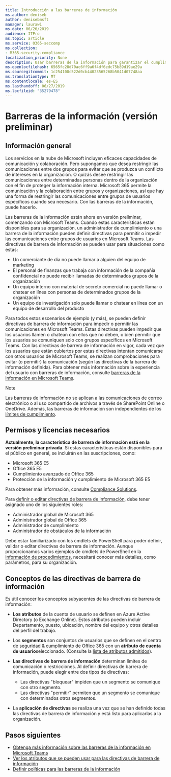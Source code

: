```yaml
---
title: Introducción a las barreras de información
ms.author: deniseb
author: denisebmsft
manager: laurawi
ms.date: 06/26/2019
audience: ITPro
ms.topic: article
ms.service: O365-seccomp
ms.collection:
- M365-security-compliance
localization_priority: None
description: Usar barreras de la información para garantizar el cumplimiento de la comunicación mediante Microsoft Teams en su organización.
ms.openlocfilehash: 6565fc28d70ac6ff9a6f4df6edc75b89d19ae29a
ms.sourcegitcommit: 1c254108c522d0cb44023565268b5041d07748aa
ms.translationtype: MT
ms.contentlocale: es-ES
ms.lasthandoff: 06/27/2019
ms.locfileid: "35279478"
---
```

# <a name="information-barriers-preview"></a>Barreras de la información (versión preliminar)

## <a name="overview"></a>Información general

Los servicios en la nube de Microsoft incluyen eficaces capacidades de comunicación y colaboración. Pero supongamos que desea restringir las comunicaciones entre dos grupos para evitar que se produzca un conflicto de intereses en la organización. O quizás desee restringir las comunicaciones entre determinadas personas dentro de la organización con el fin de proteger la información interna. Microsoft 365 permite la comunicación y la colaboración entre grupos y organizaciones, así que hay una forma de restringir las comunicaciones entre grupos de usuarios específicos cuando sea necesario. Con las barreras de la información, puede hacerlo. 

Las barreras de la información están ahora en versión preliminar, comenzando con Microsoft Teams. Cuando estas características están disponibles para su organización, un administrador de cumplimiento o una barrera de la información pueden definir directivas para permitir o impedir las comunicaciones entre grupos de usuarios en Microsoft Teams. Las directivas de barrera de información se pueden usar para situaciones como estas:

- Un comerciante de día no puede llamar a alguien del equipo de marketing
- El personal de finanzas que trabaja con información de la compañía confidencial no puede recibir llamadas de determinados grupos de la organización
- Un equipo interno con material de secreto comercial no puede llamar o chatear en línea con personas de determinados grupos de la organización
- Un equipo de investigación solo puede llamar o chatear en línea con un equipo de desarrollo del producto

Para todos estos escenarios de ejemplo (y más), se pueden definir directivas de barrera de información para impedir o permitir las comunicaciones en Microsoft Teams. Estas directivas pueden impedir que los usuarios llamen o chatean con ellos que no deben, o bien permitir que los usuarios se comuniquen solo con grupos específicos en Microsoft Teams. Con las directivas de barrera de información en vigor, cada vez que los usuarios que están cubiertos por estas directivas intentan comunicarse con otros usuarios de Microsoft Teams, se realizan comprobaciones para evitar (o permitir) la comunicación (según las directivas de la barrera de información definida). Para obtener más información sobre la experiencia del usuario con barreras de información, consulte [barreras de la información en Microsoft Teams](https://docs.microsoft.com/MicrosoftTeams/information-barriers-in-teams).

> [!NOTE]
> Las barreras de información no se aplican a las comunicaciones de correo electrónico o al uso compartido de archivos a través de SharePoint Online o OneDrive. Además, las barreras de información son independientes de los [límites de cumplimiento](set-up-compliance-boundaries.md).

## <a name="required-licenses-and-permissions"></a>Permisos y licencias necesarios

**Actualmente, la característica de barrera de información está en la versión preliminar privada**. Si estas características están disponibles para el público en general, se incluirán en las suscripciones, como:

- Microsoft 365 E5
- Office 365 E5
- Cumplimiento avanzado de Office 365
- Protección de la información y cumplimiento de Microsoft 365 E5

Para obtener más información, consulte [Compliance Solutions](https://products.office.com/business/security-and-compliance/compliance-solutions).

Para [definir o editar directivas de barrera de información](information-barriers-policies.md), debe tener asignado uno de los siguientes roles:

- Administrador global de Microsoft 365
- Administrador global de Office 365
- Administrador de cumplimiento
- Administrador de obstáculos de la información

Debe estar familiarizado con los cmdlets de PowerShell para poder definir, validar o editar directivas de barrera de información. Aunque proporcionamos varios ejemplos de cmdlets de PowerShell en la [información de procedimientos](information-barriers-policies.md), necesitará conocer más detalles, como parámetros, para su organización.

## <a name="concepts-of-information-barrier-policies"></a>Conceptos de las directivas de barrera de información

Es útil conocer los conceptos subyacentes de las directivas de barrera de información:

- **Los atributos** de la cuenta de usuario se definen en Azure Active Directory (o Exchange Online). Estos atributos pueden incluir Departamento, puesto, ubicación, nombre del equipo y otros detalles del perfil del trabajo. 

- Los **segmentos** son conjuntos de usuarios que se definen en el centro de seguridad & cumplimiento de Office 365 con un **atributo de cuenta de usuario**seleccionado. (Consulte la [lista de atributos admitidos](information-barriers-attributes.md)). 

- **Las directivas de barrera de información** determinan límites de comunicación o restricciones. Al definir directivas de barrera de información, puede elegir entre dos tipos de directivas:
    - Las directivas "bloquear" impiden que un segmento se comunique con otro segmento.
    - Las directivas "permitir" permiten que un segmento se comunique con determinados otros segmentos.

- La **aplicación de directivas** se realiza una vez que se han definido todas las directivas de barrera de información y está listo para aplicarlas a la organización.

## <a name="next-steps"></a>Pasos siguientes

- [Obtenga más información sobre las barreras de la información en Microsoft Teams](https://docs.microsoft.com/MicrosoftTeams/information-barriers-in-teams)
- [Ver los atributos que se pueden usar para las directivas de barrera de información](information-barriers-attributes.md)
- [Definir políticas para las barreras de la información](information-barriers-policies.md) 

